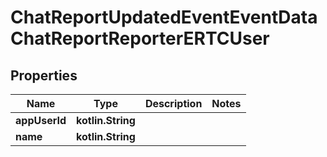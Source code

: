 
# ChatReportUpdatedEventEventDataChatReportReporterERTCUser

## Properties
Name | Type | Description | Notes
------------ | ------------- | ------------- | -------------
**appUserId** | **kotlin.String** |  | 
**name** | **kotlin.String** |  | 



